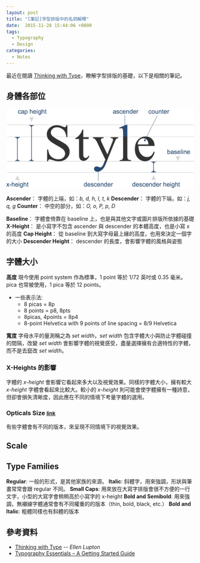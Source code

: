 ```yaml
---
layout: post
title: "[筆記]字型排版中的名詞解釋"
date:  2015-11-28 15:44:06 +0800
tags:
  - Typography
  - Design
categories:
  - Notes
---
```


最近在閱讀 [Thinking with Type]，瞭解字型排版的基礎，以下是相關的筆記。

## 身體各部位

![anatomy][image/anatomy]

**Ascender**： 字體的上端，如：_b, d, h, l, t, k_
**Descender**： 字體的下端，如：_j, q, g_
**Counter**： 中空的部分，如：_O, o, P, p, D_

**Baseline**： 字體會倚靠在 baseline 上，也是與其他文字或圖片排版所依據的基礎
**X-Height**： 是小寫字不包含 ascender 與 descender 的本體高度，也是小寫 x 的高度
**Cap Height**： 從 baseline 到大寫字母最上緣的高度，也用來決定一個字的大小
**Descender Height**： descender 的長度，會影響字體的風格與姿態

## 字體大小

**高度**
現今使用 point system 作為標準，1 point 等於 1/72 英吋或 0.35 毫米。pica 也常被使用，1 pica 等於 12 points。

- 一些表示法:
  - 8 picas = 8p
  - 8 points = p8, 8pts
  - 8picas, 4points = 8p4
  - 8-point Helvetica with 9 points of line spacing = 8/9 Helvetica

**寬度**
字母水平的量測稱之為 _set width_，_set width_ 包含字體大小與防止字體碰撞的間隔，改變 _set width_ 會影響字體的視覺感受，盡量選擇擁有合適特性的字體，
而不是去竄改 _set width_。

### X-Heights 的影響
字體的 _x-height_ 會影響它看起來多大以及視覺效果。同樣的字體大小，擁有較大 _x-height_ 字體會看起來比較大。較小的 _x-height_ 則可能會使字體擁有一種詩意，但卻會損失清晰度，因此應在不同的情境下考量字體的選用。

### Opticals Size <small>[link](http://www.thinkingwithtype.com/misc/Optical_Sizes.pdf)</small>
有些字體會有不同的版本，來呈現不同情境下的視覺效果。

## Scale

## Type Families

**Regular**: 一般的形式，是其他家族的來源。
**Italic**: 斜體字，用來強調，形狀與筆畫常常會跟 regular 不同。
**Small Caps**: 用來放在大寫字排版會很不方便的一行文字，小型的大寫字會稍稍高於小寫字的 x-height
**Bold and Semibold**: 用來強調，無襯線字體通常會有不同權重的的版本（thin, bold, black, etc.）
**Bold and Italic**: 粗體同樣也有斜體的版本

## 參考資料

- [Thinking with Type] -- _Ellen Lupton_
- [Typography Essentials – A Getting Started Guide][Typography Essentials]

[Thinking with Type]: http://www.thinkingwithtype.com
[Typography Essentials]: http://freelancefolder.com/typography-essentials-a-getting-started-guide


[image/anatomy]: https://raw.githubusercontent.com/AnNOtis/annotis.github.io/e372558f003fe9951d19859bcf3df29c3c66bb0c/images/basic-of-typography/anatomy.png
